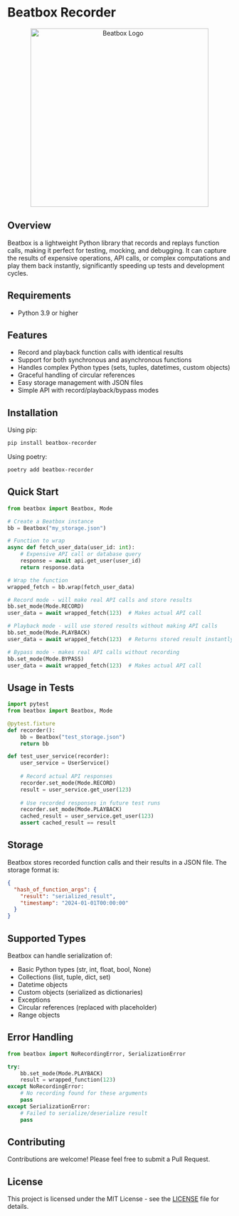 # Beatbox Recorder

<p align="center">
  <img src="docs/assets/beatbox.png" alt="Beatbox Logo" width="400"/>
</p>

## Overview

Beatbox is a lightweight Python library that records and replays function calls, making it perfect for testing, mocking, and debugging. It can capture the results of expensive operations, API calls, or complex computations and play them back instantly, significantly speeding up tests and development cycles.

## Requirements

- Python 3.9 or higher

## Features

- Record and playback function calls with identical results
- Support for both synchronous and asynchronous functions
- Handles complex Python types (sets, tuples, datetimes, custom objects)
- Graceful handling of circular references
- Easy storage management with JSON files
- Simple API with record/playback/bypass modes

## Installation

Using pip:
```bash
pip install beatbox-recorder
```

Using poetry:
```bash
poetry add beatbox-recorder
```

## Quick Start

```python
from beatbox import Beatbox, Mode

# Create a Beatbox instance
bb = Beatbox("my_storage.json")

# Function to wrap
async def fetch_user_data(user_id: int):
    # Expensive API call or database query
    response = await api.get_user(user_id)
    return response.data

# Wrap the function
wrapped_fetch = bb.wrap(fetch_user_data)

# Record mode - will make real API calls and store results
bb.set_mode(Mode.RECORD)
user_data = await wrapped_fetch(123)  # Makes actual API call

# Playback mode - will use stored results without making API calls
bb.set_mode(Mode.PLAYBACK)
user_data = await wrapped_fetch(123)  # Returns stored result instantly

# Bypass mode - makes real API calls without recording
bb.set_mode(Mode.BYPASS)
user_data = await wrapped_fetch(123)  # Makes actual API call
```

## Usage in Tests

```python
import pytest
from beatbox import Beatbox, Mode

@pytest.fixture
def recorder():
    bb = Beatbox("test_storage.json")
    return bb

def test_user_service(recorder):
    user_service = UserService()
    
    # Record actual API responses
    recorder.set_mode(Mode.RECORD)
    result = user_service.get_user(123)
    
    # Use recorded responses in future test runs
    recorder.set_mode(Mode.PLAYBACK)
    cached_result = user_service.get_user(123)
    assert cached_result == result
```

## Storage

Beatbox stores recorded function calls and their results in a JSON file. The storage format is:

```json
{
  "hash_of_function_args": {
    "result": "serialized_result",
    "timestamp": "2024-01-01T00:00:00"
  }
}
```

## Supported Types

Beatbox can handle serialization of:
- Basic Python types (str, int, float, bool, None)
- Collections (list, tuple, dict, set)
- Datetime objects
- Custom objects (serialized as dictionaries)
- Exceptions
- Circular references (replaced with placeholder)
- Range objects

## Error Handling

```python
from beatbox import NoRecordingError, SerializationError

try:
    bb.set_mode(Mode.PLAYBACK)
    result = wrapped_function(123)
except NoRecordingError:
    # No recording found for these arguments
    pass
except SerializationError:
    # Failed to serialize/deserialize result
    pass
```

## Contributing

Contributions are welcome! Please feel free to submit a Pull Request.

## License

This project is licensed under the MIT License - see the [LICENSE](LICENSE) file for details.